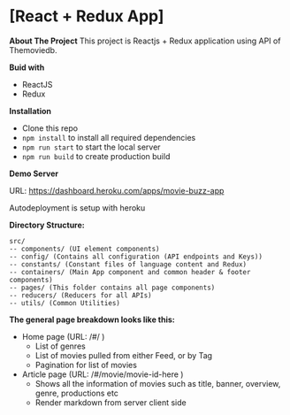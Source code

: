 # [React + Redux App]

**About The Project**
This project is Reactjs + Redux application using API of Themoviedb.


**Buid with**
- ReactJS
- Redux


**Installation**
- Clone this repo
- `npm install` to install all required dependencies
- `npm run start` to start the local server
- `npm run build` to create production build


**Demo Server**

URL: https://dashboard.heroku.com/apps/movie-buzz-app

Autodeployment is setup with heroku


**Directory Structure:**
```
src/
-- components/ (UI element components)
-- config/ (Contains all configuration (API endpoints and Keys))
-- constants/ (Constant files of language content and Redux)
-- containers/ (Main App component and common header & footer components)
-- pages/ (This folder contains all page components)
-- reducers/ (Reducers for all APIs)
-- utils/ (Common Utilities)
```

**The general page breakdown looks like this:**

- Home page (URL: /#/ )
    - List of genres
    - List of movies pulled from either Feed, or by Tag
    - Pagination for list of movies
- Article page (URL: /#/movie/movie-id-here )
    - Shows all the information of movies such as title, banner, overview, genre, productions etc
    - Render markdown from server client side
